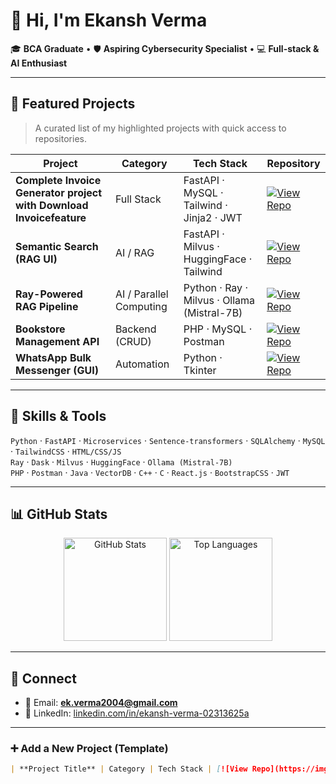 # 👋 Hi, I'm Ekansh Verma  

🎓 **BCA Graduate** • 🛡️ **Aspiring Cybersecurity Specialist** • 💻 **Full-stack & AI Enthusiast**  

---

## 📂 Featured Projects  

> A curated list of my highlighted projects with quick access to repositories.  

| Project                       | Category                | Tech Stack                               | Repository |
| ----------------------------- | ----------------------- | ---------------------------------------- | ---------- |
| **Complete Invoice Generator project with Download Invoicefeature** | Full Stack              | FastAPI · MySQL · Tailwind · Jinja2 · JWT | [![View Repo](https://img.shields.io/badge/View_Repo-181717?style=for-the-badge&logo=github&logoColor=white)](https://github.com/ekansh012/JWT_Authentication_Py) |
| **Semantic Search (RAG UI)**  | AI / RAG                | FastAPI · Milvus · HuggingFace · Tailwind | [![View Repo](https://img.shields.io/badge/View_Repo-181717?style=for-the-badge&logo=github&logoColor=white)](https://github.com/ekansh012/<semantic-search-repo>) |
| **Ray-Powered RAG Pipeline**  | AI / Parallel Computing | Python · Ray · Milvus · Ollama (Mistral-7B) | [![View Repo](https://img.shields.io/badge/View_Repo-181717?style=for-the-badge&logo=github&logoColor=white)](https://github.com/ekansh012/modular-ray-rag-pipeline) |
| **Bookstore Management API**  | Backend (CRUD)          | PHP · MySQL · Postman                    | [![View Repo](https://img.shields.io/badge/View_Repo-181717?style=for-the-badge&logo=github&logoColor=white)](https://github.com/ekansh012/CRUD_API_Bookstore_management_project) |
| **WhatsApp Bulk Messenger (GUI)** | Automation           | Python · Tkinter                          | [![View Repo](https://img.shields.io/badge/View_Repo-181717?style=for-the-badge&logo=github&logoColor=white)](https://github.com/ekansh012/whatsapp-bulk-messenger) |

---

## 🧰 Skills & Tools  

`Python` · `FastAPI` · `Microservices` · `Sentence-transformers` · `SQLAlchemy` · `MySQL` · `TailwindCSS` · `HTML/CSS/JS`  
`Ray` · `Dask` · `Milvus` · `HuggingFace` · `Ollama (Mistral-7B)`  
`PHP` · `Postman` · `Java` · `VectorDB` · `C++` · `C` · `React.js` · `BootstrapCSS` · `JWT` 

---

## 📊 GitHub Stats  

<p align="center">
  <img src="https://github-readme-stats.vercel.app/api?username=ekansh012&show_icons=true&theme=tokyonight" alt="GitHub Stats" height="165"/>
  <img src="https://github-readme-stats.vercel.app/api/top-langs/?username=ekansh012&layout=compact&theme=tokyonight" alt="Top Languages" height="165"/>
</p>

---

## 🤝 Connect  

- 📧 Email: **ek.verma2004@gmail.com**  
- 💼 LinkedIn: [linkedin.com/in/ekansh-verma-02313625a](https://www.linkedin.com/in/ekansh-verma-02313625a)  

---

### ➕ Add a New Project (Template)  

```markdown
| **Project Title** | Category | Tech Stack | [![View Repo](https://img.shields.io/badge/View_Repo-181717?style=for-the-badge&logo=github&logoColor=white)](https://github.com/ekansh012/<repo-slug>) |
